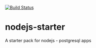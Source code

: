 [![Build Status](https://travis-ci.org/EphraimDev/nodejs-starter.svg?branch=master)](https://travis-ci.org/EphraimDev/nodejs-starter)  
<!-- [![Maintainability](https://api.codeclimate.com/v1/badges/9ae51aaea879c1d101b1/maintainability)](https://codeclimate.com/github/EphraimDev/nodejs-starter/maintainability)  [![Test Coverage](https://api.codeclimate.com/v1/badges/9ae51aaea879c1d101b1/test_coverage)](https://codeclimate.com/github/EphraimDev/nodejs-starter/test_coverage) -->
# nodejs-starter
A starter pack for nodejs - postgresql apps
